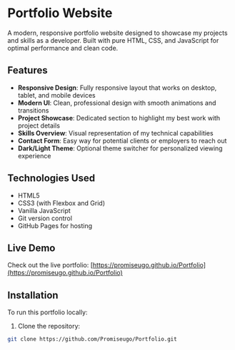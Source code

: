 # Portfolio Website

A modern, responsive portfolio website designed to showcase my projects and skills as a developer. Built with pure HTML, CSS, and JavaScript for optimal performance and clean code.

## Features

- **Responsive Design**: Fully responsive layout that works on desktop, tablet, and mobile devices
- **Modern UI**: Clean, professional design with smooth animations and transitions
- **Project Showcase**: Dedicated section to highlight my best work with project details
- **Skills Overview**: Visual representation of my technical capabilities
- **Contact Form**: Easy way for potential clients or employers to reach out
- **Dark/Light Theme**: Optional theme switcher for personalized viewing experience

## Technologies Used

- HTML5
- CSS3 (with Flexbox and Grid)
- Vanilla JavaScript
- Git version control
- GitHub Pages for hosting

## Live Demo

Check out the live portfolio: [https://promiseugo.github.io/Portfolio](https://promiseugo.github.io/Portfolio)

## Installation

To run this portfolio locally:

1. Clone the repository:
```bash
git clone https://github.com/Promiseugo/Portfolio.git
